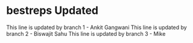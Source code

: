 # bestreps Updated
This line is updated by branch 1 - Ankit Gangwani
This line is updated by branch 2 - Biswajit Sahu
This line is updated by branch 3 - Mike